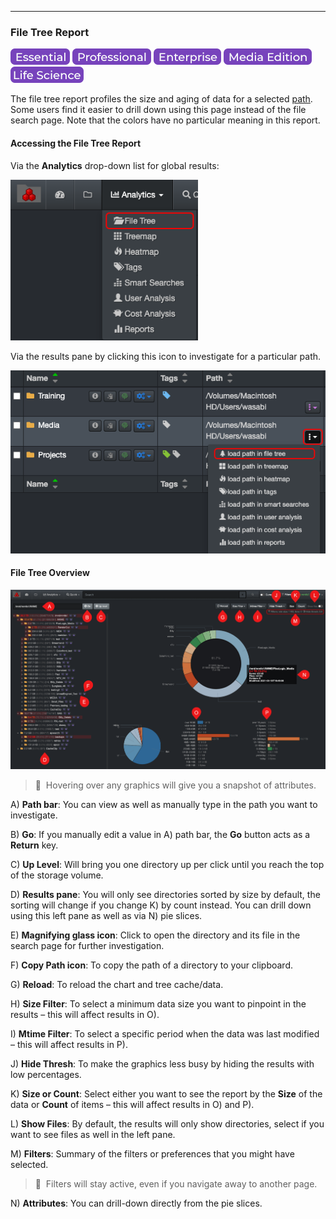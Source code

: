 <p id="filetree"></p>

___
### File Tree Report

![Image: Essential Edition Label](images/button_edition_essential.png)&nbsp;![Image: Professional Edition Label](images/button_edition_professional.png)&nbsp;![Image: Enterprise Edition Label](images/button_edition_enterprise.png)&nbsp;![Image: AJA Diskover Media Edition Label](images/button_edition_media.png)&nbsp;![Image: Life Science Edition Label](images/button_edition_life_science.png)

The file tree report profiles the size and aging of data for a selected [path](#path). Some users find it easier to drill down using this page instead of the file search page. Note that the colors have no particular meaning in this report.

#### Accessing the File Tree Report

Via the  **Analytics**  drop-down list for global results:

<img src="images/image_analytics_file_tree_access_via_analytics_dropdown_20230215.png" width="300">

Via the results pane by clicking this icon to investigate for a particular path.

<img src="images/image_analytics_file_tree_access_via_results_pane_20230215.png" width="600">

#### File Tree Overview

![Image: File Tree Report Overview](images/image_analytics_file_tree_overview.png)

>🔆 &nbsp;Hovering over any graphics will give you a snapshot of attributes.

A) **Path bar**: You can view as well as manually type in the path you want to investigate.

B) **Go**: If you manually edit a value in A) path bar, the  **Go**  button acts as a  **Return**  key.

C) **Up Level**: Will bring you one directory up per click until you reach the top of the storage volume.

D) **Results pane**: You will only see directories sorted by size by default, the sorting will change if you change K) by count instead. You can drill down using this left pane as well as via N) pie slices.

E) **Magnifying glass icon**: Click to open the directory and its file in the search page for further investigation.

F) **Copy Path icon**: To copy the path of a directory to your clipboard.

G) **Reload**: To reload the chart and tree cache/data.

H) **Size Filter**: To select a minimum data size you want to pinpoint in the results – this will affect results in O).

I) **Mtime Filter**: To select a specific period when the data was last modified – this will affect results in P).

J) **Hide Thresh**: To make the graphics less busy by hiding the results with low percentages.

K) **Size or Count**: Select either you want to see the report by the  **Size**  of the data or **Count** of items  – this will affect results in O) and P).

L) **Show Files**: By default, the results will only show directories, select if you want to see files as well in the left pane.

M) **Filters**: Summary of the filters or preferences that you might have selected.

>🔆 &nbsp;Filters will stay active, even if you navigate away to another page.

N) **Attributes**: You can drill-down directly from the pie slices.
